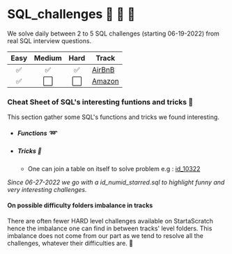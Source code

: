 # SQL_challenges :honey_pot: :honey_pot: :honey_pot: 

We solve daily between 2 to 5 SQL challenges (starting 06-19-2022) from real SQL interview questions.

Easy | Medium | Hard | Track
:---:| :---:|:---:| ---
✅| ✅| ✅| [AirBnB](https://github.com/RKL13/SQL_challenges/tree/main/AirbnbTrack)
✅| ⬜️| ⬜️| [Amazon](https://github.com/RKL13/SQL_challenges/tree/main/AmazonTrack)


### Cheat Sheet of SQL's interesting funtions and tricks :wrench:

This section gather some SQL's functions and tricks we found interesting.

+ ##### Functions :loop:

+ ##### Tricks :stars:

	+ One can join a table on itself to solve problem e.g : [id_10322](https://github.com/RKL13/SQL_challenges/blob/main/AmazonTrack/Difficulty_Medium/id_10322_starred.sql) 

*Since 06-27-2022 we go with a id_numid_starred.sql to highlight funny and very interesting challenges.* 

#### On possible difficulty folders imbalance in tracks 

There are often fewer HARD level challenges available on StartaScratch hence the imbalance one can find in between tracks' level folders. 
This imbalance does not come from our part as we tend to resolve all the challenges, whatever their difficulties are. :horse_racing: